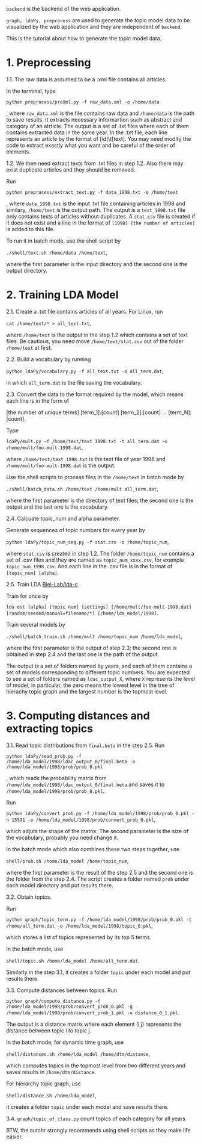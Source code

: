 `backend` is the backend of the web application.

`graph, ldaPy, preprocess` are used to generate the topic model data to be visualized by the web application and they are independent of `backend`.

This is the tutorial about how to generate the topic model data.

# 1. Preprocessing

1.1. The raw data is assumed to be a .xml file contains all articles.

In the terminal, type 

`python preprocess/preXml.py -f raw_data.xml -o /home/data` 

, where `raw_data.xml` is the file contains raw data and  `/home/data` is the path to save results.
It extracts necessary informartion such as abstract and category of an atrticle.
The output is a set of .txt files where each of them contains extracted data in the same year.
In the .txt file, each line represents an article by the format of [id]\t[text].
You may need modify the code to extract exactly what you want and be careful of the order of elements.

1.2. We then need extract texts from .txt files in step 1.2. Also there may exist duplicate articles and they should be removed. 

Run 

`python preprocess/extract_text.py -f data_1998.txt -o /home/text`

, where `data_1998.txt` is the input .txt file containing articles in 1998 and similary, `/home/text` is the output path.
The output is a `text_1998.txt` file only contains texts of articles without duplicates. 
A `stat.csv` file is created if it does not exist and a line in the format of `[1998] [the number of articles]` is added to this file.

To run it in batch mode, use the shell script by

`./shell/text.sh /home/data /home/text`,
 
 where the first parameter is the input directory and the second one is the output directory.

# 2. Training LDA Model

2.1. Create a .txt file contains articles of all years. For Linux, run

`cat /home/text/* > all_text.txt`,

where `/home/text` is the output in the step 1.2 which contains a set of text files.
Be cautious, you need move `/home/text/stat.csv` out of the folder `/home/text` at first.

2.2. Build a vocabulary by running

`python ldaPy/vocabulary.py -f all_text.txt -o all_term.dat`,

in which `all_term.dat` is the file saving the vocabulary.

2.3. Convert the data to the format required by the model, which means each line is in the form of 

[the number of unique terms] [term_1]:[count] [term_2]:[count] ...  [term_N]:[count].

Type

`ldaPy/mult.py -f /home/text/text_1998.txt -t all_term.dat -o /home/mult/foo-mult-1998.dat`,

where `/home/text/text_1998.txt` is the text file of year 1998 and `/home/mult/foo-mult-1998.dat` is the output. 

Use the shell scripts to process files in the `/home/text` in batch mode by

`./shell/batch_data.sh /home/text /home/mult all_term.dat`,

where the first parameter is the directory of text files; the second one is the output and the last one is the vocabulary.

2.4. Calcuate topic_num and alpha parameter.

Generate sequences of topic numbers for every year by

`python ldaPy/topic_num_seq.py -f stat.csv -o /home/topic_num`,

where `stat.csv` is created in step 1.2.
The folder `/home/topic_num` contains a set of .csv files and they are named as `topic_num_xxxx.csv`, for example `topic_num_1998.csv`.
And each line in the .csv file is in the format of `[topic_num] [alpha]`.

2.5. Train LDA [Blei-Lab/lda-c](https://github.com/Blei-Lab/lda-c).

Train for once by

`lda est [alpha] [topic num] [settings] [/home/mult/foo-mult-1998.dat] [random/seeded/manual=filename/*] [/home/lda_model/1998]`.

Train several models by

`./shell/batch_train.sh /home/mult /home/topic_num /home/lda_model`,

where the first parameter is the output of step 2.3; the second one is obtained in step 2.4 and the last one is the path of the output.

The output is a set of folders named by years, and each of them contains a set of models corresponding to different topic numbers. You are expected to see a set of folders named as `ldac_output_X`, where `X` represents the level of model; in particular, the zero means the lowest level in the tree of hierachy topic graph and the largest number is the topmost level. 


# 3. Computing distances and extracting topics

3.1. Read topic distributions from `final.beta` in the step 2.5.
Run

`python ldaPy/read_prob.py -f /home/lda_model/1998/ldac_output_0/final.beta -o /home/lda_model/1998/prob/prob_0.pkl`

, which reads the probability matrix from `/home/lda_model/1998/ldac_output_0/final.beta` and saves it to `/home/lda_model/1998/prob/prob_0.pkl`.

Run

`python ldaPy/convert_prob.py -f /home/lda_model/1998/prob/prob_0.pkl -n 15591 -o /home/lda_model/1998/prob/convert_prob_0.pkl`,

which adjuts the shape of the matrix.
The second parameter is the size of the vocabulary, probably you need change it.

In the batch mode which also combines these two steps together, use

`shell/prob.sh /home/lda_model /home/topic_num`,

where the first parameter is the result of the step 2.5 and the second one is the folder from the step 2.4.
The script creates a folder named `prob` under each model directory and put results there.

3.2. Obtain topics.

Run

`python graph/topic_term.py -f /home/lda_model/1998/prob/prob_0.pkl -t /home/all_term.dat -o /home/lda_model/1998/topic_0.pkl`,

which stores a list of topics represented by its top 5 terms.

In the batch mode, use

`shell/topic.sh /home/lda_model /home/all_term.dat`.

Similarly in the step 3.1, it creates a folder `topic` under each model and put results there.

3.3. Compute distances between topics.
Run

`python graph/compute_distance.py -f /home/lda_model/1998/prob/convert_prob_0.pkl -g /home/lda_model/1998/prob/convert_prob_1.pkl -o distance_0_1.pkl`.

The output is a distance matrix where each element (i,j) represents the distance between topic i to topic j.

In the batch mode, for dynamic time graph, use

`shell/distances.sh /home/lda_model /home/dtm/distance`,

which computes topics in the topmost level from two different years and saves results in `/home/dtm/distance`.

For hierarchy topic graph, use

`shell/distance.sh /home/lda_model`,

it creates a folder `topic` under each model and save results there.
 
3.4.  `graph/topic_of_class.py` count topics of each category for all years


BTW, the autohr strongly recommends using shell scripts as they make life easier.
